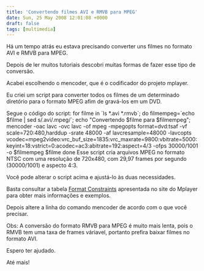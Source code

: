 ```yaml
---
title: 'Convertendo filmes AVI e RMVB para MPEG'
date: Sun, 25 May 2008 12:01:08 +0000
draft: false
tags: [multimedia]
---
```

Há um tempo atrás eu estava precisando converter uns filmes no formato AVI e RMVB para MPEG.

Depois de ler muitos tutoriais descobri muitas formas de fazer esse tipo de conversão.

Acabei escolhendo o mencoder, que é o codificador do projeto mplayer.

Eu criei um script para converter todos os filmes de um determinado diretório para o formato MPEG afim de gravá-los em um DVD.

Segue o código do script: for filme in \`ls *.avi *.rmvb\`; do filmempeg=\`echo $filme | sed s/.avi/.mpeg/\`; echo "Convertendo $filme para $filmempeg"; mencoder -oac lavc -ovc lavc -of mpeg -mpegopts format=dvd:tsaf -vf scale=720:480,harddup -srate 48000 -af lavcresample=48000 -lavcopts vcodec=mpeg2video:vrc\_buf\_size=1835:vrc_maxrate=9800:vbitrate=5000:keyint=18:vstrict=0:acodec=ac3:abitrate=192:aspect=4/3 -ofps 30000/1001 -o $filmempeg $filme done Esse script cria arquivos MPEG no formato NTSC com uma resolução de 720x480, com 29,97 frames por segundo (30000/1001) e aspecto 4:3.

Você pode alterar o script acima e ajustá-lo às duas necessidades.

Basta consultar a tabela [Format Constraints](http://www.mplayerhq.hu/DOCS/HTML-single/en/MPlayer.html#menc-feat-vcd-dvd "Tabela de formatos de DVD") apresentada no site do Mplayer para obter mais informações e exemplos.

Depois altere a linha do comando mencoder de acordo com o que você precisar.

Obs: A conversão do formato RMVB para MPEG é muito mais lenta, pois o RMVB tem uma taxa de frames váriavel, portanto prefira baixar filmes no formato AVI.

Espero ter ajudado.

Até mais!